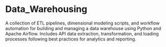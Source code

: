 # Data_Warehousing
A collection of ETL pipelines, dimensional modeling scripts, and workflow automation for building and managing a data warehouse using Python and Apache Airflow. Includes API data extraction, transformation, and loading processes following best practices for analytics and reporting.
